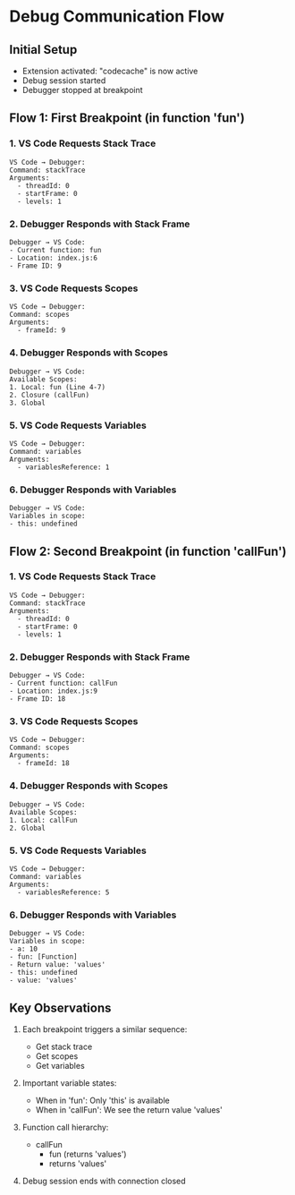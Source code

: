 # Debug Communication Flow

## Initial Setup
- Extension activated: "codecache" is now active
- Debug session started
- Debugger stopped at breakpoint

## Flow 1: First Breakpoint (in function 'fun')
### 1. VS Code Requests Stack Trace
```
VS Code → Debugger:
Command: stackTrace
Arguments: 
  - threadId: 0
  - startFrame: 0
  - levels: 1
```

### 2. Debugger Responds with Stack Frame
```
Debugger → VS Code:
- Current function: fun
- Location: index.js:6
- Frame ID: 9
```

### 3. VS Code Requests Scopes
```
VS Code → Debugger:
Command: scopes
Arguments:
  - frameId: 9
```

### 4. Debugger Responds with Scopes
```
Debugger → VS Code:
Available Scopes:
1. Local: fun (Line 4-7)
2. Closure (callFun)
3. Global
```

### 5. VS Code Requests Variables
```
VS Code → Debugger:
Command: variables
Arguments:
  - variablesReference: 1
```

### 6. Debugger Responds with Variables
```
Debugger → VS Code:
Variables in scope:
- this: undefined
```

## Flow 2: Second Breakpoint (in function 'callFun')
### 1. VS Code Requests Stack Trace
```
VS Code → Debugger:
Command: stackTrace
Arguments:
  - threadId: 0
  - startFrame: 0
  - levels: 1
```

### 2. Debugger Responds with Stack Frame
```
Debugger → VS Code:
- Current function: callFun
- Location: index.js:9
- Frame ID: 18
```

### 3. VS Code Requests Scopes
```
VS Code → Debugger:
Command: scopes
Arguments:
  - frameId: 18
```

### 4. Debugger Responds with Scopes
```
Debugger → VS Code:
Available Scopes:
1. Local: callFun
2. Global
```

### 5. VS Code Requests Variables
```
VS Code → Debugger:
Command: variables
Arguments:
  - variablesReference: 5
```

### 6. Debugger Responds with Variables
```
Debugger → VS Code:
Variables in scope:
- a: 10
- fun: [Function]
- Return value: 'values'
- this: undefined
- value: 'values'
```

## Key Observations
1. Each breakpoint triggers a similar sequence:
   - Get stack trace
   - Get scopes
   - Get variables

2. Important variable states:
   - When in 'fun': Only 'this' is available
   - When in 'callFun': We see the return value 'values'

3. Function call hierarchy:
   - callFun
     - fun (returns 'values')
     - returns 'values'

4. Debug session ends with connection closed 